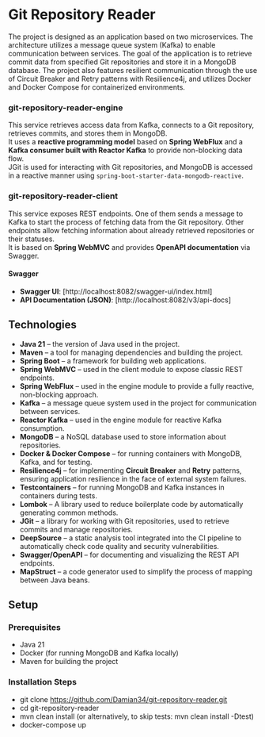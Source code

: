 # Git Repository Reader

The project is designed as an application based on two microservices. The architecture utilizes a message queue system (Kafka) to enable communication between services. The goal of the application is to retrieve commit data from specified Git repositories and store it in a MongoDB database. The project also features resilient communication through the use of Circuit Breaker and Retry patterns with Resilience4j, and utilizes Docker and Docker Compose for containerized environments.

### git-repository-reader-engine

This service retrieves access data from Kafka, connects to a Git repository, retrieves commits, and stores them in MongoDB.  
It uses a **reactive programming model** based on **Spring WebFlux** and a **Kafka consumer built with Reactor Kafka** to provide non-blocking data flow.  
JGit is used for interacting with Git repositories, and MongoDB is accessed in a reactive manner using `spring-boot-starter-data-mongodb-reactive`.

### git-repository-reader-client

This service exposes REST endpoints. One of them sends a message to Kafka to start the process of fetching data from the Git repository. Other endpoints allow fetching information about already retrieved repositories or their statuses.  
It is based on **Spring WebMVC** and provides **OpenAPI documentation** via Swagger.

#### Swagger

- **Swagger UI**: [http://localhost:8082/swagger-ui/index.html]
- **API Documentation (JSON)**: [http://localhost:8082/v3/api-docs]

## Technologies

- **Java 21** – the version of Java used in the project.
- **Maven** – a tool for managing dependencies and building the project.
- **Spring Boot** – a framework for building web applications.
- **Spring WebMVC** – used in the client module to expose classic REST endpoints.
- **Spring WebFlux** – used in the engine module to provide a fully reactive, non-blocking approach.
- **Kafka** – a message queue system used in the project for communication between services.
- **Reactor Kafka** – used in the engine module for reactive Kafka consumption.
- **MongoDB** – a NoSQL database used to store information about repositories.
- **Docker & Docker Compose** – for running containers with MongoDB, Kafka, and for testing.
- **Resilience4j** – for implementing **Circuit Breaker** and **Retry** patterns, ensuring application resilience in the face of external system failures.
- **Testcontainers** – for running MongoDB and Kafka instances in containers during tests.
- **Lombok** – A library used to reduce boilerplate code by automatically generating common methods.
- **JGit** – a library for working with Git repositories, used to retrieve commits and manage repositories.
- **DeepSource** – a static analysis tool integrated into the CI pipeline to automatically check code quality and security vulnerabilities.
- **Swagger/OpenAPI** – for documenting and visualizing the REST API endpoints.
- **MapStruct** – a code generator used to simplify the process of mapping between Java beans.

## Setup

### Prerequisites
- Java 21
- Docker (for running MongoDB and Kafka locally)
- Maven for building the project

### Installation Steps

- git clone https://github.com/Damian34/git-repository-reader.git
- cd git-repository-reader
- mvn clean install (or alternatively, to skip tests: mvn clean install -Dtest)
- docker-compose up
